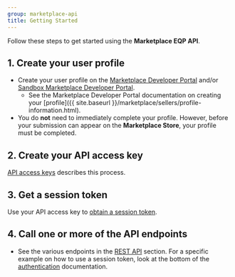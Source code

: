 ```yaml
---
group: marketplace-api
title: Getting Started
---
```


Follow these steps to get started using the **Marketplace EQP API**.

## 1. Create your user profile

-  Create your user profile on the [Marketplace Developer Portal][1] and/or [Sandbox Marketplace Developer Portal][2].
   -  See the Marketplace Developer Portal documentation on creating your [profile]({{ site.baseurl }}/marketplace/sellers/profile-information.html).
-  You do **not** need to immediately complete your profile.  However, before your submission can appear on the **Marketplace Store**, your profile must be completed.

## 2. Create your API access key

[API access keys](access-keys.html) describes this process.

## 3. Get a session token

Use your API access key to [obtain a session token](auth.html#session-token).

## 4. Call one or more of the API endpoints

-  See the various endpoints in the [REST API](rest-api.html) section.
For a specific example on how to use a session token, look at the bottom of the [authentication](auth.html#session-token-use) documentation.

[1]: https://developer.magento.com
[2]: https://developer-stg.magento.com

